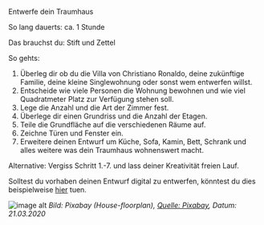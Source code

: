 Entwerfe dein Traumhaus

So lang dauerts: ca. 1 Stunde

Das brauchst du: Stift und Zettel

So gehts: 
1) Überleg dir ob du die Villa von Christiano Ronaldo, deine zukünftige Familie, deine kleine Singlewohnung oder sonst wem entwerfen willst.
2) Entscheide wie viele Personen die Wohnung bewohnen und wie viel Quadratmeter Platz zur Verfügung stehen soll.
3) Lege die Anzahl und die Art der Zimmer fest.
4) Überlege dir einen Grundriss und die Anzahl der Etagen.
5) Teile die Grundfläche auf die verschiedenen Räume auf.
6) Zeichne Türen und Fenster ein.
7) Erweitere deinen Entwurf um Küche, Sofa, Kamin, Bett, Schrank und alles weitere was dein Traumhaus wohnenswert macht.

Alternative:
Vergiss Schritt 1.-7. und lass deiner Kreativität freien Lauf.

Solltest du vorhaben deinen Entwurf digital zu entwerfen, könntest du dies beispielweise [hier](https://www.roomsketcher.de/) tuen.

![image alt]("https://cdn.pixabay.com/photo/2019/07/07/06/29/house-floorplan-4321812_960_720.jpg")
*Bild: Pixabay (House-floorplan), [Quelle: Pixabay](https://cdn.pixabay.com/photo/2019/07/07/06/29/house-floorplan-4321812_960_720.jpg), Datum: 21.03.2020*
